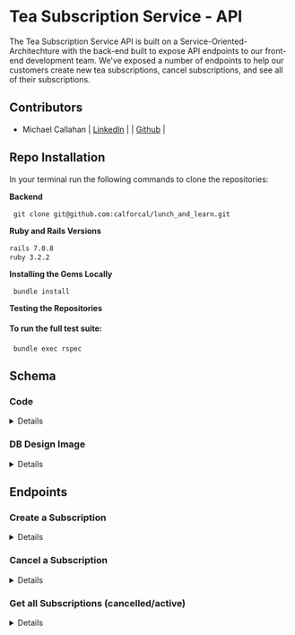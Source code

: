 # Tea Subscription Service - API

<p> The Tea Subscription Service API is built on a Service-Oriented-Architechture with the back-end built to expose API endpoints to our front-end development team. We've exposed a number of endpoints to help our customers create new tea subscriptions, cancel subscriptions, and see all of their subscriptions. </p>

## Contributors
- Michael Callahan | [LinkedIn](https://www.linkedin.com/in/michaelcallahanjr/) | | [Github](https://github.com/calforcal) |

## Repo Installation
In your terminal run the following commands to clone the repositories:

**Backend**
          
     git clone git@github.com:calforcal/lunch_and_learn.git

**Ruby and Rails Versions**

    rails 7.0.8
    ruby 3.2.2

**Installing the Gems Locally**

     bundle install

**Testing the Repositories**

#### To run the full test suite:

     bundle exec rspec

## Schema

### Code

<details close>

```
  create_table "customers", force: :cascade do |t|
    t.string "first_name"
    t.string "last_name"
    t.string "email"
    t.string "address"
    t.datetime "created_at", null: false
    t.datetime "updated_at", null: false
  end

  create_table "subscriptions", force: :cascade do |t|
    t.string "title"
    t.float "price"
    t.boolean "status"
    t.integer "frequency"
    t.bigint "customer_id", null: false
    t.bigint "tea_id", null: false
    t.datetime "created_at", null: false
    t.datetime "updated_at", null: false
    t.index ["customer_id"], name: "index_subscriptions_on_customer_id"
    t.index ["tea_id"], name: "index_subscriptions_on_tea_id"
  end

  create_table "teas", force: :cascade do |t|
    t.string "title"
    t.string "description"
    t.float "temperature"
    t.integer "brew_time"
    t.datetime "created_at", null: false
    t.datetime "updated_at", null: false
  end

  add_foreign_key "subscriptions", "customers"
  add_foreign_key "subscriptions", "teas"
```

</details>

### DB Design Image

<details close>

![DB Schema](app/assets/db_schema.png)

</details>

## Endpoints

### Create a Subscription

<details close>

```http
POST /api/v1/customers/:id/subscriptions
```

#### Parameters

```
:id => customer_id
```

| Code | Description |
| :--- | :---------- |
| 201  | `CREATED`        |

#### Request Body

```json
{
  "title": "Summer Tea",
  "price": 200.00,
  "status": true,
  "frequency": "weekly",
  "tea_id": 2
}
```

#### Example Response

```json
{
  "id": "1",
  "type": "subscription",
  "attributes": {
    "title": "Summer Tea",
    "price": 200.00,
    "status": true,
    "frequency": "weekly",
    "tea_id": 2,
    "customer_id": 1
  }
}
```

##### Error Response

| Code | Description |
| :--- | :---------- |
| 404  | `Record not found.` |

```json
{
  "Error": "Invalid request. Please try again.",
  "Status": 404
}
```

| Code | Description |
| :--- | :---------- |
| 400  | `Bad request.` |

```json
{
  "Error": "Invalid request. Please try again.",
  "Status": 400
}
```

</details>

### Cancel a Subscription

<details close>

```http
PATCH /api/v1/customers/:customer_id/subscriptions/:subscription_id
```

#### Parameters

```
:customer_id => customer_id
:subscription_id => subscription_id
```

| Code | Description |
| :--- | :---------- |
| 201  | `CREATED`        |

#### Request Body

```json
{
  "status": false
}
```

#### Example Response

```json
{
  "id": "1",
  "type": "subscription",
  "attributes": {
    "title": "Summer Tea",
    "price": 200.00,
    "status": false,
    "frequency": "weekly",
    "tea_id": 2,
    "customer_id": 1
  }
}
```

##### Error Response

| Code | Description |
| :--- | :---------- |
| 404  | `Record not found.` |

```json
{
  "Error": "Invalid request. Please try again.",
  "Status": 404
}
```

</details>

### Get all Subscriptions (cancelled/active)

<details close>

```http
GET /api/v1/customers/:id/subscriptions
```

#### Parameters

```
:id => customer_id
```

| Code | Description |
| :--- | :---------- |
| 200  | `OK`        |

#### Example Response

```json
{
"data": [
    {
      "id": 3,
      "type": "subscription",
      "attributes": {
        "title": "Vietnamese",
        "price": 662733.28,
        "status": false,
        "frequency": "monthly",
        "tea_id": 10,
        "customer_id": 3
      }
    },
    {
      "id": 7,
      "type": "subscription",
      "attributes": {
        "title": "Bai Mu Dan",
        "price": 536427.38,
        "status": false,
        "frequency": "monthly",
        "tea_id": 2,
        "customer_id": 3
      }
    }
  ]
}
```

##### Error Response

| Code | Description |
| :--- | :---------- |
| 404  | `Record not found.` |

```json
{
  "Error": "Invalid request. Please try again.",
  "Status": 404
}
```

</details>